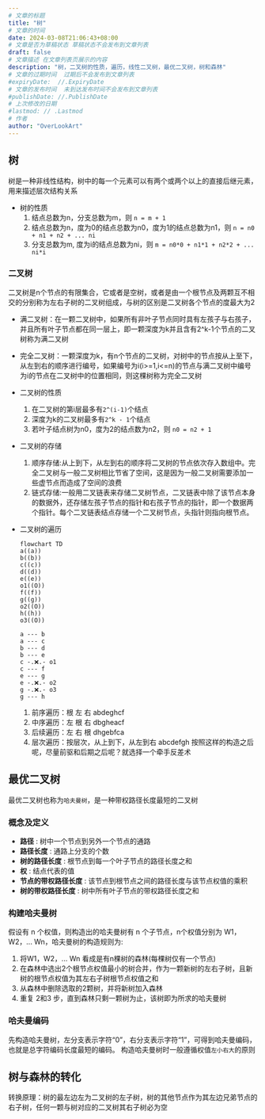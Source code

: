 ```yaml
---
# 文章的标题
title: "树"
# 文章的时间
date: 2024-03-08T21:06:43+08:00
# 文章是否为草稿状态 草稿状态不会发布到文章列表
draft: false
# 文章描述 在文章列表页展示的内容
description: "树，二叉树的性质，遍历，线性二叉树，最优二叉树，树和森林"
# 文章的过期时间  过期后不会发布到文章列表
#expiryDate:  //.ExpiryDate
# 文章的发布时间  未到达发布时间不会发布到文章列表
#publishDate: //.PublishDate
# 上次修改的日期
#lastmod: // .Lastmod
# 作者
author: "OverLookArt"
---
```


## 树

树是一种非线性结构，树中的每一个元素可以有两个或两个以上的直接后继元素，用来描述层次结构关系

* 树的性质
  1. 结点总数为n，分支总数为m，则 `n = m + 1`
  2. 结点总数为n，度为0的结点总数为n0，度为1的结点总数为n1，则 `n = n0 + n1 + n2 + ... ni`
  3. 分支总数为m, 度为i的结点总数为ni，则 `m = n0*0 + n1*1 + n2*2 + ... ni*i`

### 二叉树

二叉树是n个节点的有限集合，它或者是空树，或者是由一个根节点及两颗互不相交的分别称为左右子树的二叉树组成，与树的区别是二叉树各个节点的度最大为2

* 满二叉树：在一颗二叉树中，如果所有非叶子节点同时具有左孩子与右孩子，并且所有叶子节点都在同一层上，即一颗深度为k并且含有2^k-1个节点的二叉树称为满二叉树
* 完全二叉树：一颗深度为k，有n个节点的二叉树，对树中的节点按从上至下，从左到右的顺序进行编号，如果编号为i(i>=1,i<=n)的节点与满二叉树中编号为i的节点在二叉树中的位置相同，则这棵树称为完全二叉树

* 二叉树的性质
  1. 在二叉树的第i层最多有`2^(i-1)`个结点
  2. 深度为k的二叉树最多有`2^k - 1`个结点
  3. 若叶子结点树为n0，度为2的结点数为n2，则 `n0 = n2 + 1`

* 二叉树的存储
  1. 顺序存储:从上到下，从左到右的顺序将二叉树的节点依次存入数组中。完全二叉树与一般二叉树相比节省了空间，这是因为一般二叉树需要添加一些虚节点而造成了空间的浪费
  2. 链式存储:一般用二叉链表来存储二叉树节点，二叉链表中除了该节点本身的数据外，还存储左孩子节点的指针和右孩子节点的指针，即一个数据两个指针。每个二叉链表结点存储一个二叉树节点，头指针则指向根节点。

* 二叉树的遍历
  
  ``` mermaid
  flowchart TD
  a((a))
  b((b))
  c((c))
  d((d))
  e((e))
  o1((O))
  f((f))
  g((g))
  o2((O))
  h((h))
  o3((O))

  a --- b
  a --- c 
  b --- d
  b --- e
  c -.❌.- o1
  c --- f
  e --- g
  e -.❌.- o2
  g -.❌.- o3
  g --- h
  ```

  1. 前序遍历：根 左 右 abdeghcf
  2. 中序遍历：左 根 右 dbgheacf
  3. 后续遍历：左 右 根 dhgebfca
  4. 层次遍历：按层次，从上到下，从左到右 abcdefgh
按照这样的构造之后呢，尽量前驱和后期之后呢？就选择一个牵手反差术 

## 最优二叉树

最优二叉树也称为`哈夫曼树`，是一种带权路径长度最短的二叉树

### 概念及定义

* **路径** : 树中一个节点到另外一个节点的通路
* **路径长度** : 通路上分支的个数
* **树的路径长度** : 根节点到每一个叶子节点的路径长度之和
* **权** : 结点代表的值
* **节点的带权路径长度** : 该节点到根节点之间的路径长度与该节点权值的乘积
* **树的带权路径长度** : 树中所有叶子节点的带权路径长度之和

### 构建哈夫曼树

假设有 n 个权值，则构造出的哈夫曼树有 n 个子节点，n个权值分别为 W1，W2，... Wn，哈夫曼树的构造规则为:

1. 将W1，W2，... Wn 看成是有n棵树的森林(每棵树仅有一个节点)
2. 在森林中选出2个根节点权值最小的树合并，作为一颗新树的左右子树，且新树的根节点权值为其左右子树根节点权值之和
3. 从森林中删除选取的2颗树，并将新树加入森林
4. 重复 2和3 步，直到森林只剩一颗树为止，该树即为所求的哈夫曼树

### 哈夫曼编码

先构造哈夫曼树，左分支表示字符“0”，右分支表示字符“1”，可得到哈夫曼编码，也就是总字符编码长度最短的编码。 构造哈夫曼树时一般遵循权值`左小右大`的原则

## 树与森林的转化

转换原理：树的最左边左为二叉树的左子树，树的其他节点作为其左边兄弟节点的右子树，任何一颗与树对应的二叉树其右子树必为空